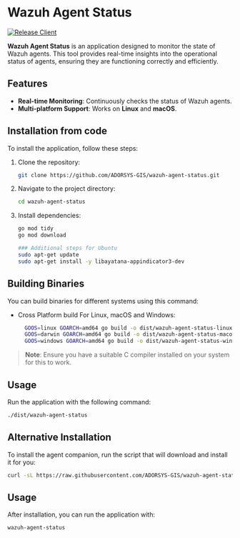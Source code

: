 # Wazuh Agent Status
[![Release Client](https://github.com/ADORSYS-GIS/wazuh-agent-status/actions/workflows/build.yaml/badge.svg)](https://github.com/ADORSYS-GIS/wazuh-agent-status/actions/workflows/build.yaml)

**Wazuh Agent Status** is an application designed to monitor the state of Wazuh agents. This tool provides real-time insights into the operational status of agents, ensuring they are functioning correctly and efficiently.

## Features

- **Real-time Monitoring**: Continuously checks the status of Wazuh agents.
- **Multi-platform Support**: Works on **Linux** and **macOS**.

## Installation from code

To install the application, follow these steps:

1. Clone the repository:
   ```bash
   git clone https://github.com/ADORSYS-GIS/wazuh-agent-status.git
   ```
2. Navigate to the project directory:
   ```bash
   cd wazuh-agent-status
   ```
3. Install dependencies:
   ```bash
   go mod tidy
   go mod download
   
   ### Additional steps for Ubuntu
   sudo apt-get update
   sudo apt-get install -y libayatana-appindicator3-dev
   ```

## Building Binaries

You can build binaries for different systems using this command:

- Cross Platform build For Linux, macOS and Windows:
  ```bash
    GOOS=linux GOARCH=amd64 go build -o dist/wazuh-agent-status-linux
    GOOS=darwin GOARCH=amd64 go build -o dist/wazuh-agent-status-macos
    GOOS=windows GOARCH=amd64 go build -o dist/wazuh-agent-status-windows
  ```

> **Note**: Ensure you have a suitable C compiler installed on your system for this to work.

## Usage

Run the application with the following command:
```bash
./dist/wazuh-agent-status
```

## Alternative Installation

To install the agent companion, run the script that will download and install it for you:
```bash
curl -sL https://raw.githubusercontent.com/ADORSYS-GIS/wazuh-agent-status/main/scripts/install.sh | bash
```

## Usage

After installation, you can run the application with:
```bash
wazuh-agent-status
```